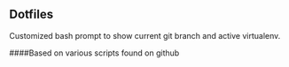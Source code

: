 ## Dotfiles
Customized bash prompt to show current git branch and active virtualenv.

####Based on various scripts found on github
